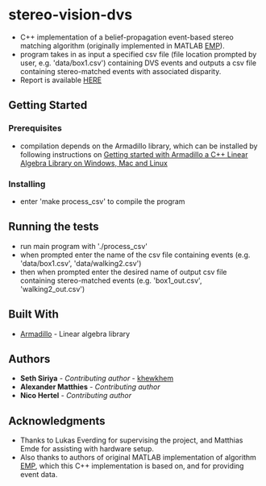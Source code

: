 # stereo-vision-dvs

* C++ implementation of a belief-propagation event-based stereo matching algorithm (originally implemented in MATLAB [EMP](https://github.com/harryxz/EMP)). 
* program takes in as input a specified csv file (file location prompted by user, e.g. 'data/box1.csv') containing DVS events and outputs a csv file containing stereo-matched events with associated disparity.
* Report is available [HERE](https://github.com/khewkhem/stereo-vision-dvs/blob/master/event-based-stereo.pdf)

## Getting Started

### Prerequisites

* compilation depends on the Armadillo library, which can be installed by following instructions on  [Getting started with Armadillo a C++ Linear Algebra Library on Windows, Mac and Linux](https://solarianprogrammer.com/2017/03/24/getting-started-armadillo-cpp-linear-algebra-windows-mac-linux/)

### Installing

* enter 'make process_csv' to compile the program

## Running the tests

* run main program with './process_csv'
* when prompted enter the name of the csv file containing events (e.g. 'data/box1.csv', 'data/walking2.csv')
* then when prompted enter the desired name of output csv file containing stereo-matched events (e.g. 'box1_out.csv', 'walking2_out.csv')

## Built With

* [Armadillo](http://arma.sourceforge.net/) - Linear algebra library

## Authors

* **Seth Siriya** - *Contributing author* - [khewkhem](https://github.com/khewkhem)
* **Alexander Matthies** - *Contributing author*
* **Nico Hertel** - *Contributing author*

## Acknowledgments

* Thanks to Lukas Everding for supervising the project, and Matthias Emde for assisting with hardware setup.
* Also thanks to authors of original MATLAB implementation of algorithm [EMP](https://github.com/harryxz/EMP), which this C++ implementation is based on, and for providing event data.
